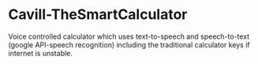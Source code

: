 # Cavill-TheSmartCalculator
Voice controlled calculator which uses text-to-speech and speech-to-text (google API-speech recognition) including the traditional calculator keys if internet is unstable.
